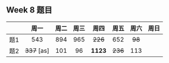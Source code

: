 

## Week 8 题目
|       | 周一   | 周二   |  周三 |   周四 |   周五  | 周六 |  周日 |
| :----:| :----:| :----:|:----:  |:----: |:----: |:----:|:----: |
| 题1   | 543	| 894	 |   965    |  ~~226~~  |652   |  ~~98~~|
| 题2   |~~337~~ [as]   | 101    |    96    |  **1123**  |~~236~~  | 113|







